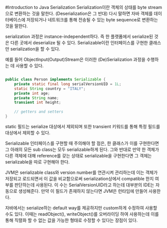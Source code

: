 #Introduction to Java Serialization
Serialization이란 객체의 상태를 byte stream으로 변환하는 것을 말한다. (Deserialization은 그 반대)
다시 말하면 자바 객체를 데이터베이스에 저장되거나 네트워크를 통해 전송될 수 있는 byte sequence로 변환하는 것을 말한다.

serialization 과정은 instance-independent하다. 즉 한 플랫폼에서 serialize된 것은 다른 곳에서 deserialize 될 수 있다.
Serializable이란 인터페이스를 구현한 클래스만 serialization을 할 수 있다.

예를 들어 ObjectInput(Output)Stream은 이러한 (De)Serialization 과정을 수행하는 데 사용할 수 있다.

```java

public class Person implements Serializable {
    private static final long serialVersionUID = 1L;
    static String country = "ITALY";
    private int age;
    private String name;
    transient int height;
 
    // getters and setters
}
``` 

static 필드는 serialize 대상에서 제외되며 또한 transient 키워드를 통해 특정 필드를 대상에서 제외할 수 있다.

Serializable 인터페이스를 구현할 때 주의해야 할 점은, 한 클래스가 이를 구현한다면 그 아래의 모든 sub class는 모두 serializable하게 된다.
그와 반대로 만약 한 객체가 다른 객체에 대해 reference를 갖는 상태로 serializable을 구현한다면
그 객체는 serializable을 따로 구현해야 한다.

JVM은 serializable class와 version number를 연관시켜 관리하는데 이는 객체가 저장되고 로드되면서 이 값을 비교함으로써
serialization상에서 compatible 한지 여부를 판단하는데 사용된다.
이 수는 SerialVersionUID라고 하는데 대부분의 IDE는 자동으로 생성해준다. 만약 이 필드가 존재하지 않는다면 JVM은 런타임에 만들어 사용한다.

자바에서는 serialize하는 default way를 제공하지만 custom하게 수정하여 사용할 수도 있다. 이때는 readObject(), writeObject()를
오버라이딩 하여 사용하는데 이를 통해 직렬화 할 수 없는 값을 가능한 형태로 수정할 수 있다는 장점이 있다.